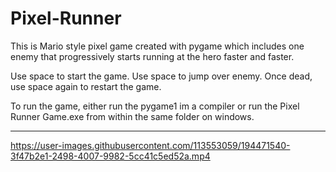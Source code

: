 # Pixel-Runner
This is Mario style pixel game created with pygame which includes one enemy that progressively starts running at the hero faster and faster. 

Use space to start the game.
Use space to jump over enemy.
Once dead, use space again to restart the game.


To run the game, either run the pygame1 im a compiler or run the Pixel Runner Game.exe from within the same folder on windows. 

___________________________________________________________________________________________________________________________________________________________

https://user-images.githubusercontent.com/113553059/194471540-3f47b2e1-2498-4007-9982-5cc41c5ed52a.mp4

